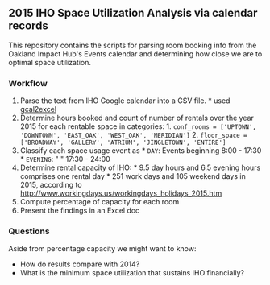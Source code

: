 ## 2015 IHO Space Utilization Analysis via calendar records
This repository contains the scripts for parsing room booking info from the Oakland Impact Hub's Events calendar and determining how close we are to optimal space utilization.

### Workflow
  1. Parse the text from IHO Google calendar into a CSV file.
    * used [gcal2excel](https://www.gcal2excel.com)
  2. Determine hours booked and count of number of rentals over the year 2015 for each rentable space in categories:
    1. `conf_rooms = ['UPTOWN', 'DOWNTOWN', 'EAST_OAK', 'WEST_OAK', 'MERIDIAN']`
    2. `floor_space = ['BROADWAY', 'GALLERY', 'ATRIUM', 'JINGLETOWN', 'ENTIRE']`
  3. Classify each space usage event as
    * `DAY`: Events beginning 8:00 - 17:30
    * `EVENING`: "         " 17:30 - 24:00
  4. Determine rental capacity of IHO:
    *  9.5 day hours and 6.5 evening hours comprises one rental day
    * 251 work days and 105 weekend days in 2015, according to
        http://www.workingdays.us/workingdays_holidays_2015.htm
  5. Compute percentage of capacity for each room
  6. Present the findings in an Excel doc


### Questions
Aside from percentage capacity we might want to know:
  * How do results compare with 2014?
  * What is the minimum space utilization that sustains IHO financially?

